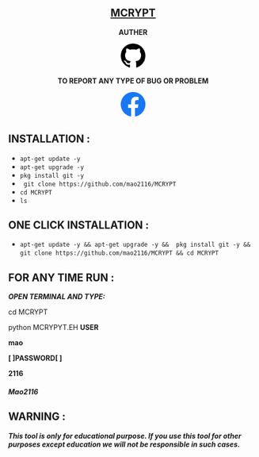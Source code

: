 
<h2 align="center">
<a href="https://www.maocommunity.blogspot.com">MCRYPT</a>
  
  </h2>
<p align="center">
<b> AUTHER </b>
</p>
 <p align="center">
<a href="https://github.com/mao2116">
  <img width="50px" height="50px" src="https://raw.githubusercontent.com/fh-rabbi/Hack-Box/main/images/git.png">
</a>
</p>
  <p align="center">
  <b> TO REPORT ANY TYPE OF BUG OR PROBLEM </b>
<p/>
<p align="center">
<a href="https://www.facebook.com/mAoVirUs2116/">
  <img width="50px" height="50px" src="https://raw.githubusercontent.com/fh-rabbi/Hack-Box/main/images/fb.png"><!I JUST USE A PIC FROM FH-RABBI >
</a>
</p>  

  
  
## INSTALLATION  :

* `apt-get update -y`
* `apt-get upgrade -y`
* `pkg install git -y`
* ` git clone https://github.com/mao2116/MCRYPT`
* `cd MCRYPT`
* `ls`


## ONE CLICK INSTALLATION :
* `apt-get update -y && apt-get upgrade -y &&  pkg install git -y && git clone https://github.com/mao2116/MCRYPT && cd MCRYPT`


## FOR ANY TIME RUN :

***OPEN TERMINAL AND TYPE:***

cd MCRYPT

python MCRYPYT.EH
<b>
USER 

mao

[ ]PASSWORD[ ]

2116
</b>
##### Mao2116

## WARNING : 
***This tool is only for educational purpose. If you use this tool for other purposes except education we will not be responsible in such cases.***

  
  
  
  
  
  
